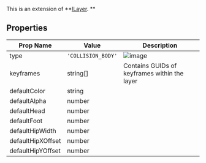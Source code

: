 This is an extension of **[ILayer](/Documentation/Interfaces/ILayer.md). **

## Properties

| Prop Name | Value | Description |
| --------------------- | ------ | ------------------- |
| type | `'COLLISION_BODY'` | ![image](https://github.com/user-attachments/assets/ad5c5d71-c2ed-42df-bc81-76d19c33033b) |
| keyframes | string[] | Contains GUIDs of keyframes within the layer |
| defaultColor | string |  |
| defaultAlpha | number |  |
| defaultHead | number |  |
| defaultFoot | number |  |
| defaultHipWidth | number |  |
| defaultHipXOffset | number |  |
| defaultHipYOffset | number |  |

